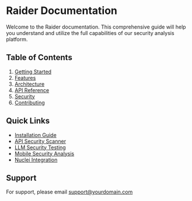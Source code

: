 # Raider Documentation

Welcome to the Raider documentation. This comprehensive guide will help you understand and utilize the full capabilities of our security analysis platform.

## Table of Contents

1. [Getting Started](./getting-started.md)
2. [Features](./features/README.md)
3. [Architecture](./architecture.md)
4. [API Reference](./api-reference.md)
5. [Security](./security.md)
6. [Contributing](./CONTRIBUTING.md)

## Quick Links

- [Installation Guide](./getting-started.md#installation)
- [API Security Scanner](./features/api-security.md)
- [LLM Security Testing](./features/llm-security.md)
- [Mobile Security Analysis](./features/mobile-security.md)
- [Nuclei Integration](./features/nuclei.md)

## Support

For support, please email [support@yourdomain.com](mailto:support@yourdomain.com)